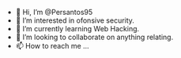 - 👋 Hi, I’m @Persantos95
- 👀 I’m interested in ofonsive security.
- 🌱 I’m currently learning Web Hacking.
- 💞️ I’m looking to collaborate on anything relating.
- 📫 How to reach me ...

<!---
Persantos95/Persantos95 is a ✨ special ✨ repository because its `README.md` (this file) appears on your GitHub profile.
You can click the Preview link to take a look at your changes.
--->
